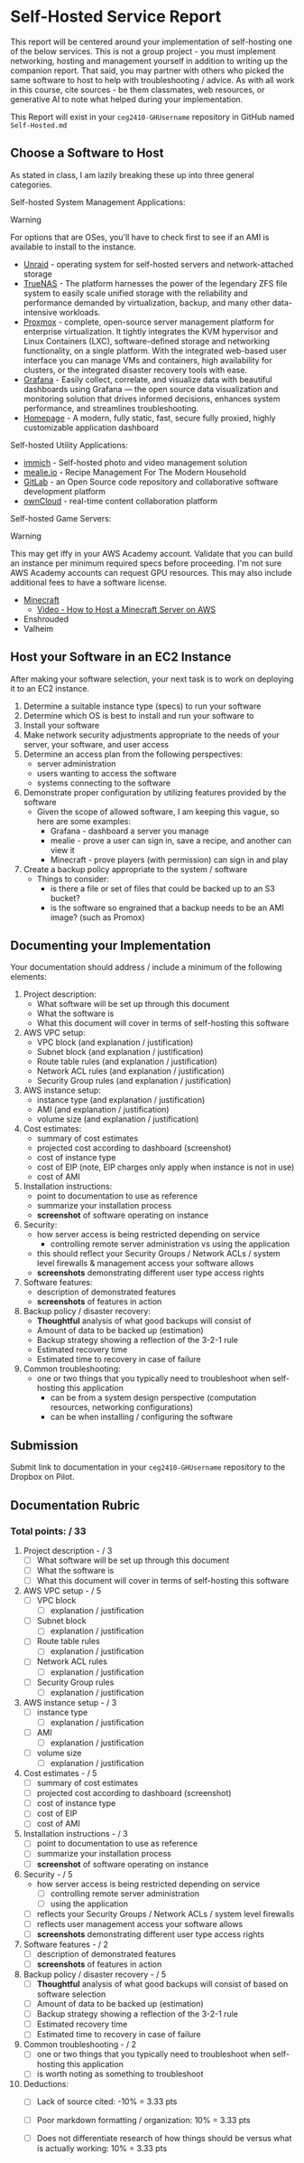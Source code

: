# Self-Hosted Service Report

This report will be centered around your implementation of self-hosting one of the below services.  This is not a group project - you must implement networking, hosting and management yourself in addition to writing up the companion report.  That said, you may partner with others who picked the same software to host to help with troubleshooting / advice.  As with all work in this course, cite sources - be them classmates, web resources, or generative AI to note what helped during your implementation.

This Report will exist in your `ceg2410-GHUsername` repository in GitHub named `Self-Hosted.md`

## Choose a Software to Host

As stated in class, I am lazily breaking these up into three general categories.

Self-hosted System Management Applications:
> [!WARNING]
> For options that are OSes, you'll have to check first to see if an AMI is available to install to the instance.

- [Unraid](https://unraid.net/) - operating system for self-hosted servers and network-attached storage
- [TrueNAS](https://www.truenas.com/truenas-community-edition/) - The platform harnesses the power of the legendary ZFS file system to easily scale unified storage with the reliability and performance demanded by virtualization, backup, and many other data-intensive workloads.
- [Proxmox](https://www.proxmox.com/en/products/proxmox-virtual-environment/overview) - complete, open-source server management platform for enterprise virtualization. It tightly integrates the KVM hypervisor and Linux Containers (LXC), software-defined storage and networking functionality, on a single platform. With the integrated web-based user interface you can manage VMs and containers, high availability for clusters, or the integrated disaster recovery tools with ease.
- [Grafana](https://grafana.com/oss/grafana/) - Easily collect, correlate, and visualize data with beautiful dashboards using Grafana — the open source data visualization and monitoring solution that drives informed decisions, enhances system performance, and streamlines troubleshooting.
- [Homepage](https://github.com/gethomepage/homepage) - A modern, fully static, fast, secure fully proxied, highly customizable application dashboard

Self-hosted Utility Applications:
- [immich](https://immich.app/) - Self-hosted photo and video management solution
- [mealie.io](https://mealie.io/) - Recipe Management For The Modern Household
- [GitLab](https://about.gitlab.com/install/) - an Open Source code repository and collaborative software development platform
- [ownCloud](https://owncloud.com/download-server/) - real-time content collaboration platform

Self-hosted Game Servers:
> [!WARNING]
> This may get iffy in your AWS Academy account.  Validate that you can build an instance per minimum required specs before proceeding.  I'm not sure AWS Academy accounts can request GPU resources.
> This may also include additional fees to have a software license.

- [Minecraft](https://www.minecraft.net/en-us/download/server)   
    - [Video - How to Host a Minecraft Server on AWS](https://www.youtube.com/watch?v=RoZumss8Wug)
- Enshrouded
- Valheim

## Host your Software in an EC2 Instance

After making your software selection, your next task is to work on deploying it to an EC2 instance.  
1. Determine a suitable instance type (specs) to run your software
2. Determine which OS is best to install and run your software to
3. Install your software
4. Make network security adjustments appropriate to the needs of your server, your software, and user access
5. Determine an access plan from the following perspectives:
    - server administration
    - users wanting to access the software
    - systems connecting to the software
6. Demonstrate proper configuration by utilizing features provided by the software
    - Given the scope of allowed software, I am keeping this vague, so here are some examples:
        - Grafana - dashboard a server you manage
        - mealie - prove a user can sign in, save a recipe, and another can view it
        - Minecraft - prove players (with permission) can sign in and play
7. Create a backup policy appropriate to the system / software
    - Things to consider:
        - is there a file or set of files that could be backed up to an S3 bucket?
        - is the software so engrained that a backup needs to be an AMI image? (such as Promox)

## Documenting your Implementation

Your documentation should address / include a minimum of the following elements:

1. Project description:
    - What software will be set up through this document
    - What the software is
    - What this document will cover in terms of self-hosting this software
2. AWS VPC setup:
    - VPC block (and explanation / justification)
    - Subnet block (and explanation / justification)
    - Route table rules (and explanation / justification)
    - Network ACL rules (and explanation / justification)
    - Security Group rules (and explanation / justification)
3. AWS instance setup:
    - instance type (and explanation / justification)
    - AMI (and explanation / justification)
    - volume size (and explanation / justification)
4. Cost estimates:
    - summary of cost estimates
    - projected cost according to dashboard (screenshot)
    - cost of instance type
    - cost of EIP (note, EIP charges only apply when instance is not in use)
    - cost of AMI
5. Installation instructions:
    - point to documentation to use as reference 
    - summarize your installation process
    - **screenshot** of software operating on instance
6. Security:
    - how server access is being restricted depending on service 
        - controlling remote server administration vs using the application
    - this should reflect your Security Groups / Network ACLs / system level firewalls & management access your software allows
    - **screenshots** demonstrating different user type access rights
7. Software features: 
    - description of demonstrated features
    - **screenshots** of features in action
8. Backup policy / disaster recovery: 
    - **Thoughtful** analysis of what good backups will consist of
    - Amount of data to be backed up (estimation)
    - Backup strategy showing a reflection of the 3-2-1 rule
    - Estimated recovery time
    - Estimated time to recovery in case of failure
9. Common troubleshooting:
    - one or two things that you typically need to troubleshoot when self-hosting this application
        - can be from a system design perspective (computation resources, networking configurations)
        - can be when installing / configuring the software


## Submission

Submit link to documentation in your `ceg2410-GHUsername` repository to the Dropbox on Pilot.

## Documentation Rubric

### Total points: / 33

1. Project description - / 3
    - [ ] What software will be set up through this document
    - [ ] What the software is
    - [ ] What this document will cover in terms of self-hosting this software
2. AWS VPC setup - / 5
    - [ ] VPC block
        - [ ] explanation / justification
    - [ ] Subnet block
        - [ ] explanation / justification
    - [ ] Route table rules
        - [ ] explanation / justification
    - [ ] Network ACL rules
        - [ ] explanation / justification
    - [ ] Security Group rules
        - [ ] explanation / justification
3. AWS instance setup - / 3
    - [ ] instance type
        - [ ] explanation / justification
    - [ ] AMI
        - [ ] explanation / justification
    - [ ] volume size
        - [ ] explanation / justification
4. Cost estimates - / 5
    - [ ] summary of cost estimates
    - [ ] projected cost according to dashboard (screenshot)
    - [ ] cost of instance type
    - [ ] cost of EIP
    - [ ] cost of AMI
5. Installation instructions - / 3
    - [ ] point to documentation to use as reference 
    - [ ] summarize your installation process
    - [ ] **screenshot** of software operating on instance
6. Security - / 5
    - how server access is being restricted depending on service 
        - [ ] controlling remote server administration
        - [ ] using the application
    - [ ] reflects your Security Groups / Network ACLs / system level firewalls
    - [ ] reflects user management access your software allows
    - [ ] **screenshots** demonstrating different user type access rights
7. Software features - / 2
    - [ ] description of demonstrated features
    - [ ] **screenshots** of features in action
8. Backup policy / disaster recovery - / 5
    - [ ] **Thoughtful** analysis of what good backups will consist of based on software selection
    - [ ] Amount of data to be backed up (estimation)
    - [ ] Backup strategy showing a reflection of the 3-2-1 rule
    - [ ] Estimated recovery time
    - [ ] Estimated time to recovery in case of failure
9. Common troubleshooting - / 2
    - [ ] one or two things that you typically need to troubleshoot when self-hosting this application
    - [ ] is worth noting as something to troubleshoot
10. Deductions:
    - [ ] Lack of source cited: -10% = 3.33 pts
    - [ ] Poor markdown formatting / organization: 10% = 3.33 pts
    - [ ] Does not differentiate research of how things should be versus what is actually working: 10% = 3.33 pts


